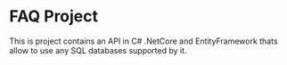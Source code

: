 # FAQ Project
This is project contains an API in C# .NetCore and EntityFramework thats allow to use any SQL databases supported by it.
